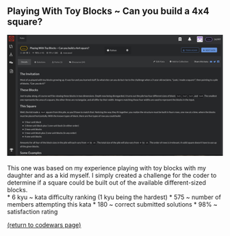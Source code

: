 ## Playing With Toy Blocks ~ Can you build a 4x4 square?
<img src="images/build_square_screen_shot.png?raw=true"/>
<br>
<br>
This one was based on my experience playing with toy blocks with my daughter and as a kid myself. I simply created a challenge for the coder to determine if a square could be built out of the available different-sized blocks.
<br>
* 6 kyu ~ kata difficulty ranking (1 kyu being the hardest)
* 575 ~ number of members attempting this kata
* 180 ~ correct submitted solutions
* 98% ~ satisfaction rating


<a href="https://rowcased.github.io/alternate_page.html#creator">(return to codewars page)</a>
